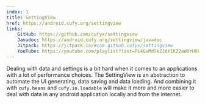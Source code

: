 ```yaml
---
index: 1
title: SettingView
href: https://android.cufy.org/settingview
links:
    GitHub: https://github.com/cufyx/settingview
    Javadoc: https://android.cufy.org/settingview/javadoc
    Jitpack: https://jitpack.io/#com.github.cufyx/settingview
    YouTube: https://youtube.com/playlist?list=PL4GvMdlkZJ6YIKZ2aW0rH9FazuxlRcqs6
---
```


Dealing with data and settings is a bit hard when it comes to an applications
with a lot of performance choices. The SettingView is an abstraction to
automate the UI generating, data saving and data loading. And combining
it with `cufy.beans` and `cufy.io.loadable` will make it more and more easier
to deal with data in any android application locally and from the internet.